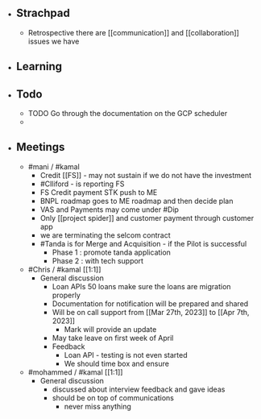 - ## Strachpad
	- Retrospective there are [[communication]]  and [[collaboration]] issues we have
- ## Learning
- ## Todo
	- TODO Go through the documentation on the GCP scheduler
	-
- ## Meetings
	- #mani / #kamal
		- Credit [[FS]] - may not sustain if we do not have the investment
		- #Clliford - is reporting FS
		- FS Credit payment STK push to ME
		- BNPL roadmap goes to ME roadmap and then decide plan
		- VAS and Payments may come under #Dip
		- Only [[project spider]] and customer payment through customer app
		- we are terminating the selcom contract
		- #Tanda is for Merge and Acquisition - if the Pilot is successful
			- Phase 1 : promote tanda application
			- Phase 2 : with tech support
	- #Chris / #kamal [[1:1]]
		- General discussion
			- Loan APIs 50 loans make sure the loans are migration properly
			- Documentation for notification will be prepared and shared
			- Will be on call support from [[Mar 27th, 2023]] to [[Apr 7th, 2023]]
				- Mark will provide an update
			- May take leave on first week of April
			- Feedback
				- Loan API - testing is not even started
				- We should time box and ensure
	- #mohammed / #kamal [[1:1]]
		- General discussion
			- discussed about interview feedback and gave ideas
			- should be on top of communications
				- never miss anything